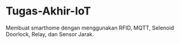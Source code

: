 # Tugas-Akhir-IoT
Membuat smarthome dengan menggunakan RFID, MQTT, Selenoid Doorlock, Relay, dan Sensor Jarak.
